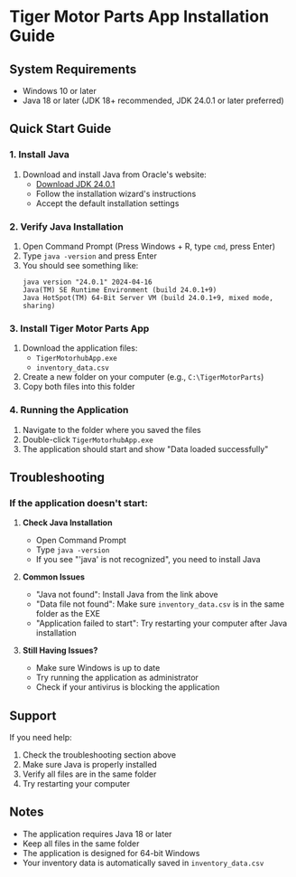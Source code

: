# Tiger Motor Parts App Installation Guide

## System Requirements
- Windows 10 or later
- Java 18 or later (JDK 18+ recommended, JDK 24.0.1 or later preferred)

## Quick Start Guide

### 1. Install Java
1. Download and install Java from Oracle's website:
   - [Download JDK 24.0.1](https://download.oracle.com/java/24/latest/jdk-24_windows-x64_bin.exe)
   - Follow the installation wizard's instructions
   - Accept the default installation settings

### 2. Verify Java Installation
1. Open Command Prompt (Press Windows + R, type `cmd`, press Enter)
2. Type `java -version` and press Enter
3. You should see something like:
   ```
   java version "24.0.1" 2024-04-16
   Java(TM) SE Runtime Environment (build 24.0.1+9)
   Java HotSpot(TM) 64-Bit Server VM (build 24.0.1+9, mixed mode, sharing)
   ```

### 3. Install Tiger Motor Parts App
1. Download the application files:
   - `TigerMotorhubApp.exe`
   - `inventory_data.csv`
2. Create a new folder on your computer (e.g., `C:\TigerMotorParts`)
3. Copy both files into this folder

### 4. Running the Application
1. Navigate to the folder where you saved the files
2. Double-click `TigerMotorhubApp.exe`
3. The application should start and show "Data loaded successfully"

## Troubleshooting

### If the application doesn't start:

1. **Check Java Installation**
   - Open Command Prompt
   - Type `java -version`
   - If you see "'java' is not recognized", you need to install Java

2. **Common Issues**
   - "Java not found": Install Java from the link above
   - "Data file not found": Make sure `inventory_data.csv` is in the same folder as the EXE
   - "Application failed to start": Try restarting your computer after Java installation

3. **Still Having Issues?**
   - Make sure Windows is up to date
   - Try running the application as administrator
   - Check if your antivirus is blocking the application

## Support
If you need help:
1. Check the troubleshooting section above
2. Make sure Java is properly installed
3. Verify all files are in the same folder
4. Try restarting your computer

## Notes
- The application requires Java 18 or later
- Keep all files in the same folder
- The application is designed for 64-bit Windows
- Your inventory data is automatically saved in `inventory_data.csv` 